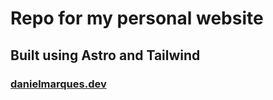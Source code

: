 # Repo for my personal website

## Built using Astro and Tailwind

### [danielmarques.dev](danielmarques.dev)
